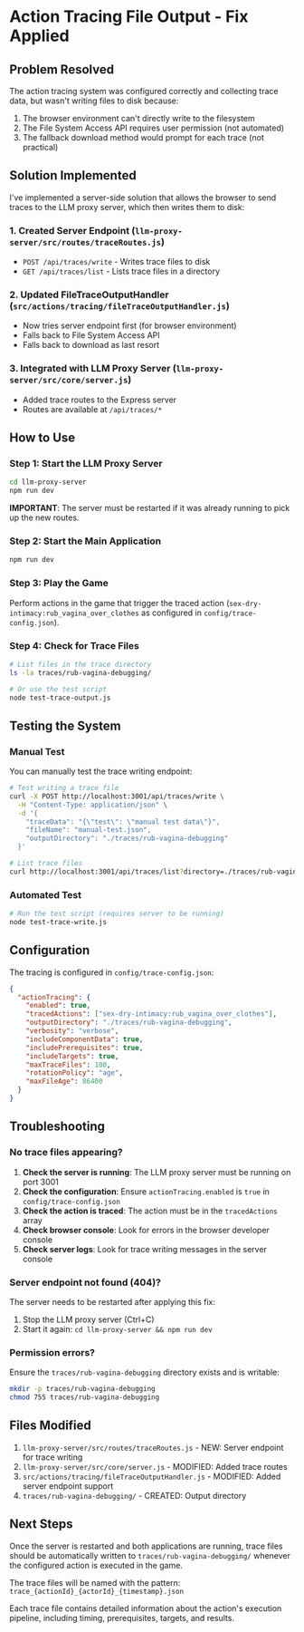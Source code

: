 # Action Tracing File Output - Fix Applied

## Problem Resolved

The action tracing system was configured correctly and collecting trace data, but wasn't writing files to disk because:

1. The browser environment can't directly write to the filesystem
2. The File System Access API requires user permission (not automated)
3. The fallback download method would prompt for each trace (not practical)

## Solution Implemented

I've implemented a server-side solution that allows the browser to send traces to the LLM proxy server, which then writes them to disk:

### 1. **Created Server Endpoint** (`llm-proxy-server/src/routes/traceRoutes.js`)

- `POST /api/traces/write` - Writes trace files to disk
- `GET /api/traces/list` - Lists trace files in a directory

### 2. **Updated FileTraceOutputHandler** (`src/actions/tracing/fileTraceOutputHandler.js`)

- Now tries server endpoint first (for browser environment)
- Falls back to File System Access API
- Falls back to download as last resort

### 3. **Integrated with LLM Proxy Server** (`llm-proxy-server/src/core/server.js`)

- Added trace routes to the Express server
- Routes are available at `/api/traces/*`

## How to Use

### Step 1: Start the LLM Proxy Server

```bash
cd llm-proxy-server
npm run dev
```

**IMPORTANT**: The server must be restarted if it was already running to pick up the new routes.

### Step 2: Start the Main Application

```bash
npm run dev
```

### Step 3: Play the Game

Perform actions in the game that trigger the traced action (`sex-dry-intimacy:rub_vagina_over_clothes` as configured in `config/trace-config.json`).

### Step 4: Check for Trace Files

```bash
# List files in the trace directory
ls -la traces/rub-vagina-debugging/

# Or use the test script
node test-trace-output.js
```

## Testing the System

### Manual Test

You can manually test the trace writing endpoint:

```bash
# Test writing a trace file
curl -X POST http://localhost:3001/api/traces/write \
  -H "Content-Type: application/json" \
  -d '{
    "traceData": "{\"test\": \"manual test data\"}",
    "fileName": "manual-test.json",
    "outputDirectory": "./traces/rub-vagina-debugging"
  }'

# List trace files
curl http://localhost:3001/api/traces/list?directory=./traces/rub-vagina-debugging
```

### Automated Test

```bash
# Run the test script (requires server to be running)
node test-trace-write.js
```

## Configuration

The tracing is configured in `config/trace-config.json`:

```json
{
  "actionTracing": {
    "enabled": true,
    "tracedActions": ["sex-dry-intimacy:rub_vagina_over_clothes"],
    "outputDirectory": "./traces/rub-vagina-debugging",
    "verbosity": "verbose",
    "includeComponentData": true,
    "includePrerequisites": true,
    "includeTargets": true,
    "maxTraceFiles": 100,
    "rotationPolicy": "age",
    "maxFileAge": 86400
  }
}
```

## Troubleshooting

### No trace files appearing?

1. **Check the server is running**: The LLM proxy server must be running on port 3001
2. **Check the configuration**: Ensure `actionTracing.enabled` is `true` in `config/trace-config.json`
3. **Check the action is traced**: The action must be in the `tracedActions` array
4. **Check browser console**: Look for errors in the browser developer console
5. **Check server logs**: Look for trace writing messages in the server console

### Server endpoint not found (404)?

The server needs to be restarted after applying this fix:

1. Stop the LLM proxy server (Ctrl+C)
2. Start it again: `cd llm-proxy-server && npm run dev`

### Permission errors?

Ensure the `traces/rub-vagina-debugging` directory exists and is writable:

```bash
mkdir -p traces/rub-vagina-debugging
chmod 755 traces/rub-vagina-debugging
```

## Files Modified

1. `llm-proxy-server/src/routes/traceRoutes.js` - NEW: Server endpoint for trace writing
2. `llm-proxy-server/src/core/server.js` - MODIFIED: Added trace routes
3. `src/actions/tracing/fileTraceOutputHandler.js` - MODIFIED: Added server endpoint support
4. `traces/rub-vagina-debugging/` - CREATED: Output directory

## Next Steps

Once the server is restarted and both applications are running, trace files should be automatically written to `traces/rub-vagina-debugging/` whenever the configured action is executed in the game.

The trace files will be named with the pattern:
`trace_{actionId}_{actorId}_{timestamp}.json`

Each trace file contains detailed information about the action's execution pipeline, including timing, prerequisites, targets, and results.

